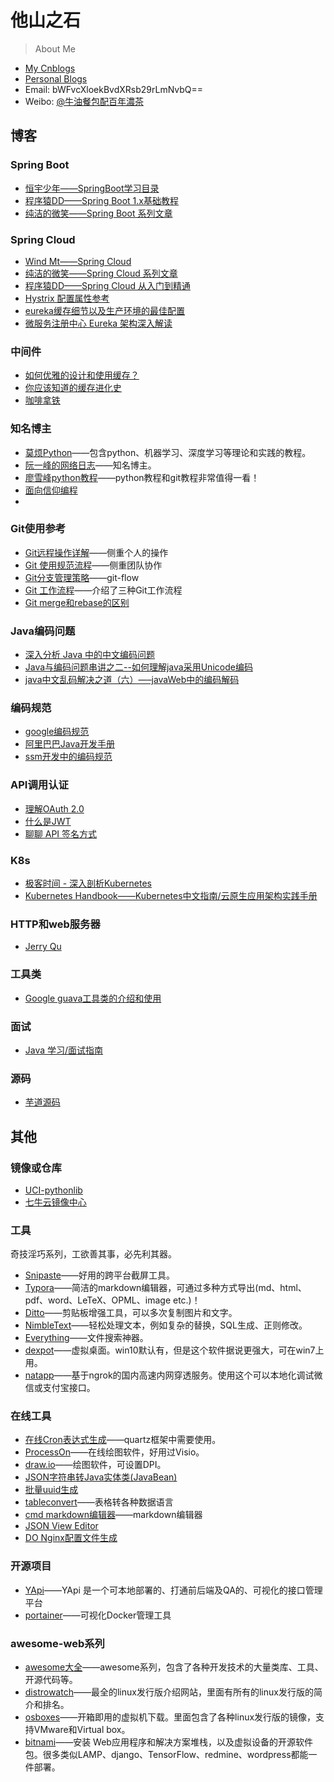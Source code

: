 # 他山之石
> About Me
- [My Cnblogs](http://www.cnblogs.com/Sinte-Beuve/)
- [Personal Blogs](http://furur.xyz)
- Email: bWFvcXloekBvdXRsb29rLmNvbQ==
- Weibo: [@牛油餐包配百年濃茶](https://weibo.com/u/3160001350)

##  博客

###  Spring Boot
- [恒宇少年——SpringBoot学习目录](https://www.jianshu.com/p/9a08417e4e84)
- [程序猿DD——Spring Boot 1.x基础教程](http://blog.didispace.com/spring-boot-learning-1x/)
- [纯洁的微笑——Spring Boot 系列文章](http://www.ityouknow.com/spring-boot.html)

###  Spring Cloud
- [Wind Mt——Spring Cloud](https://windmt.com/tags/Spring-Cloud/page/3/)
- [纯洁的微笑——Spring Cloud 系列文章](http://www.ityouknow.com/spring-cloud)
- [程序猿DD——Spring Cloud 从入门到精通](http://blog.didispace.com/spring-cloud-learning/)
- [Hystrix 配置属性参考](http://zyouwei.com/技术笔记/Java/Hystrix-configuration.html)
- [eureka缓存细节以及生产环境的最佳配置](http://bhsc881114.github.io/2018/04/01/eureka缓存细节以及生产环境的最佳配置)
- [微服务注册中心 Eureka 架构深入解读](https://www.infoq.cn/article/jlDJQ*3wtN2PcqTDyokh)

### 中间件
- [如何优雅的设计和使用缓存？](https://juejin.im/post/5b849878e51d4538c77a974a)
- [你应该知道的缓存进化史](https://juejin.im/post/5b7593496fb9a009b62904fa)
- [咖啡拿铁](https://juejin.im/user/57e4a4e80e3dd9005809b6fb)

###  知名博主
- [莫烦Python](https://morvanzhou.github.io/)——包含python、机器学习、深度学习等理论和实践的教程。
- [阮一峰的网络日志](http://www.ruanyifeng.com/blog/)——知名博主。
- [廖雪峰python教程](https://www.liaoxuefeng.com)——python教程和git教程非常值得一看！
- [面向信仰编程](https://draveness.me/)
- 
###  Git使用参考
- [Git远程操作详解](http://www.ruanyifeng.com/blog/2014/06/git_remote.html)——侧重个人的操作
- [Git 使用规范流程](http://www.ruanyifeng.com/blog/2015/08/git-use-process.html)——侧重团队协作
- [Git分支管理策略](http://www.ruanyifeng.com/blog/2012/07/git.html)——git-flow
- [Git 工作流程](http://www.ruanyifeng.com/blog/2015/12/git-workflow.html)——介绍了三种Git工作流程
- [Git merge和rebase的区别](http://gitbook.liuhui998.com/4_2.html)

###  Java编码问题
- [深入分析 Java 中的中文编码问题](https://www.ibm.com/developerworks/cn/java/j-lo-chinesecoding/index.html)
- [Java与编码问题串讲之二--如何理解java采用Unicode编码](http://blog.csdn.net/shijinupc/article/details/7679945)
- [java中文乱码解决之道（六）—–javaWeb中的编码解码](http://cmsblogs.com/?p=1510)

###  编码规范
- [google编码规范](https://github.com/google/styleguide)
- [阿里巴巴Java开发手册](https://pan.baidu.com/s/1nuZZrNN) 
- [ssm开发中的编码规范](https://zhuanlan.zhihu.com/c_120823325)

###  API调用认证
- [理解OAuth 2.0](http://www.ruanyifeng.com/blog/2014/05/oauth_2_0.html)
- [什么是JWT](http://www.jianshu.com/p/576dbf44b2ae)
- [聊聊 API 签名方式](https://www.cnblogs.com/Sinte-Beuve/p/12093307.html)

### K8s
- [极客时间 - 深入剖析Kubernetes](https://time.geekbang.org/column/intro/116)
- [Kubernetes Handbook——Kubernetes中文指南/云原生应用架构实践手册](https://jimmysong.io/kubernetes-handbook/)

### HTTP和web服务器
- [Jerry Qu](https://imququ.com/post/series.html)

### 工具类
- [Google guava工具类的介绍和使用](https://juejin.im/post/5b8823c4e51d4538b7766bfa)

### 面试
- [Java 学习/面试指南](https://snailclimb.gitee.io/javaguide/#/)

### 源码
- [芋道源码](http://www.iocoder.cn/)

##  其他

### 镜像或仓库

- [UCI-pythonlib](http://www.lfd.uci.edu/~gohlke/pythonlibs/)
- [七牛云镜像中心](https://hub.qiniu.com/home#page=web)

### 工具

奇技淫巧系列，工欲善其事，必先利其器。
- [Snipaste](https://www.snipaste.com/)——好用的跨平台截屏工具。
- [Typora](https://www.typora.io/)——简洁的markdown编辑器，可通过多种方式导出(md、html、pdf、word、LeTeX、OPML、image etc.)！
- [Ditto](http://ditto-cp.sourceforge.net/)——剪贴板增强工具，可以多次复制图片和文字。
- [NimbleText](http://nimbletext.com/)——轻松处理文本，例如复杂的替换，SQL生成、正则修改。
- [Everything](http://www.voidtools.com/)——文件搜索神器。
- [dexpot](http://www.dexpot.de/)——虚拟桌面。win10默认有，但是这个软件据说更强大，可在win7上用。
- [natapp](https://natapp.cn/)——基于ngrok的国内高速内网穿透服务。使用这个可以本地化调试微信或支付宝接口。

### 在线工具
- [在线Cron表达式生成](http://cron.qqe2.com/)——quartz框架中需要使用。
- [ProcessOn](https://www.processon.com/)——在线绘图软件，好用过Visio。
- [draw.io](https://www.draw.io/)——绘图软件，可设置DPI。
- [JSON字符串转Java实体类(JavaBean)](https://www.bejson.com/json2javapojo/new/)
- [批量uuid生成](http://www.uuid.online/)
- [tableconvert](https://tableconvert.com/)——表格转各种数据语言
- [cmd markdown编辑器](https://www.zybuluo.com)——markdown编辑器
- [JSON View Editor](http://www.jsonohyeah.com/)
- [DO Nginx配置文件生成](https://www.digitalocean.com/community/tools/nginx)

### 开源项目

- [YApi](https://github.com/YMFE/yapi)——YApi 是一个可本地部署的、打通前后端及QA的、可视化的接口管理平台
- [portainer](https://www.portainer.io/)——可视化Docker管理工具



### awesome-web系列

- [awesome大全](https://github.com/sindresorhus/awesome)——awesome系列，包含了各种开发技术的大量类库、工具、开源代码等。
- [distrowatch](http://distrowatch.com/)——最全的linux发行版介绍网站，里面有所有的linux发行版的简介和排名。
- [osboxes](http://www.osboxes.org/)——开箱即用的虚拟机下载。里面包含了各种linux发行版的镜像，支持VMware和Virtual box。
- [bitnami](https://bitnami.com/)——安装 Web应用程序和解决方案堆栈，以及虚拟设备的开源软件包。很多类似LAMP、django、TensorFlow、redmine、wordpress都能一件部署。


